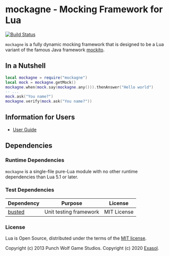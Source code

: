 # mockagne - Mocking Framework for Lua
[![Build Status](https://travis-ci.org/mockagne/mockagne.svg?branch=master)](https://travis-ci.org/mockagne/mockagne)

`mockagne` is a fully dynamic mocking framework that is designed to be a Lua variant of the famous Java framework [mockito](https://site.mockito.org/).

## In a Nutshell

```lua
local mockagne = require("mockagne")
local mock = mockagne.getMock()
mockagne.when(mock.say(mockagne.any())).thenAnswer("Hello world")
-- ...
mock.ask("You name?")
mockagne.verify(mock.ask("You name?"))
```

## Information for Users

* [User Guide](doc/user_guide/user_guide.md)

## Dependencies

### Runtime Dependencies

`mockagne` is a single-file pure-Lua module with no other runtime dependencies than Lua 5.1 or later.

### Test Dependencies

| Dependency                               | Purpose                                                | License                       |
|------------------------------------------|--------------------------------------------------------|-------------------------------|
| [busted][busted]                         | Unit testing framework                                 | MIT License        |

[busted]: https://github.com/Olivine-Labs/busted

### License

Lua is Open Source, distributed under the terms of the [MIT license](License).

Copyright (c) 2013 Punch Wolf Game Studios.
Copyright (c) 2020 [Exasol](https://www.exasol.com).
